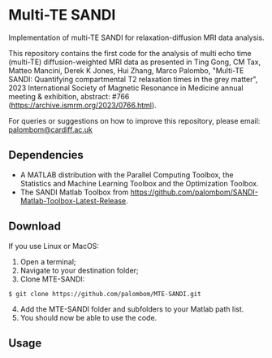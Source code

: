 # Multi-TE SANDI
Implementation of multi-TE SANDI for relaxation-diffusion MRI data analysis.

This repository contains the first code for the analysis of multi echo time (multi-TE) diffusion-weighted MRI data as presented in Ting Gong, CM Tax, Matteo Mancini, Derek K Jones, Hui Zhang, Marco Palombo, "Multi-TE SANDI: Quantifying compartmental T2 relaxation times in the grey matter", 2023 International Society of Magnetic Resonance in Medicine annual meeting & exhibition, abstract: #766 (https://archive.ismrm.org/2023/0766.html).

For queries or suggestions on how to improve this repository, please email: palombom@cardiff.ac.uk 

## Dependencies
- A MATLAB distribution with the Parallel Computing Toolbox, the Statistics and Machine Learning Toolbox and the Optimization Toolbox.
- The SANDI Matlab Toolbox from https://github.com/palombom/SANDI-Matlab-Toolbox-Latest-Release.

## Download 
If you use Linux or MacOS:

1. Open a terminal;
2. Navigate to your destination folder;
3. Clone MTE-SANDI:
```
$ git clone https://github.com/palombom/MTE-SANDI.git
```
4. Add the MTE-SANDI folder and subfolders to your Matlab path list. 
5. You should now be able to use the code. 

## Usage



